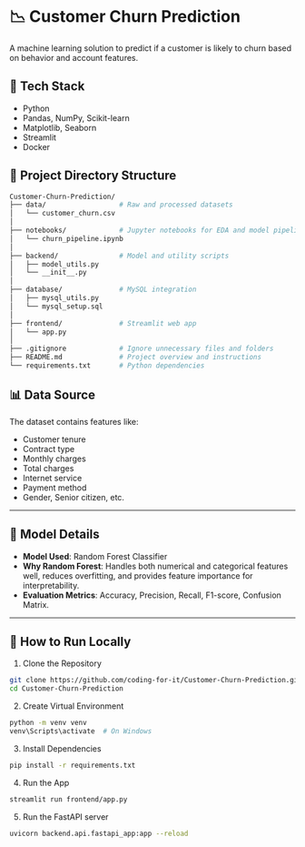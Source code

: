 # 📉 Customer Churn Prediction

A machine learning solution to predict if a customer is likely to churn based on behavior and account features.

## 🚀 Tech Stack
- Python
- Pandas, NumPy, Scikit-learn
- Matplotlib, Seaborn
- Streamlit
- Docker
  
## 📁 Project Directory Structure
```bash
Customer-Churn-Prediction/
├── data/                  # Raw and processed datasets
│   └── customer_churn.csv
│
├── notebooks/             # Jupyter notebooks for EDA and model pipeline
│   └── churn_pipeline.ipynb
│
├── backend/               # Model and utility scripts
│   ├── model_utils.py
│   └── __init__.py
│
├── database/              # MySQL integration
│   ├── mysql_utils.py
│   └── mysql_setup.sql
│
├── frontend/              # Streamlit web app
│   └── app.py
│
├── .gitignore             # Ignore unnecessary files and folders
├── README.md              # Project overview and instructions
└── requirements.txt       # Python dependencies
```

## 📊 Data Source

The dataset contains features like:

- Customer tenure
- Contract type
- Monthly charges
- Total charges
- Internet service
- Payment method
- Gender, Senior citizen, etc.

---

## 🧠 Model Details

- **Model Used**: Random Forest Classifier
- **Why Random Forest**: Handles both numerical and categorical features well, reduces overfitting, and provides feature importance for interpretability.
- **Evaluation Metrics**: Accuracy, Precision, Recall, F1-score, Confusion Matrix.

---

## 🧪 How to Run Locally

1. Clone the Repository
```bash
git clone https://github.com/coding-for-it/Customer-Churn-Prediction.git
cd Customer-Churn-Prediction
```
2. Create Virtual Environment
```bash
python -m venv venv
venv\Scripts\activate  # On Windows
```
3. Install Dependencies
```bash
pip install -r requirements.txt
```
4. Run the App
```bash
streamlit run frontend/app.py
```
5. Run the FastAPI server
```bash
uvicorn backend.api.fastapi_app:app --reload
```
